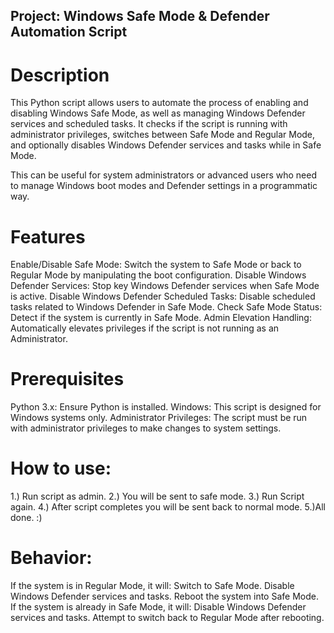 ## Project: Windows Safe Mode & Defender Automation Script ##
# Description
This Python script allows users to automate the process of enabling and disabling Windows Safe Mode, as well as managing Windows Defender services and scheduled tasks. It checks if the script is running with administrator privileges, switches between Safe Mode and Regular Mode, and optionally disables Windows Defender services and tasks while in Safe Mode.

This can be useful for system administrators or advanced users who need to manage Windows boot modes and Defender settings in a programmatic way.

# Features
Enable/Disable Safe Mode: Switch the system to Safe Mode or back to Regular Mode by manipulating the boot configuration.
Disable Windows Defender Services: Stop key Windows Defender services when Safe Mode is active.
Disable Windows Defender Scheduled Tasks: Disable scheduled tasks related to Windows Defender in Safe Mode.
Check Safe Mode Status: Detect if the system is currently in Safe Mode.
Admin Elevation Handling: Automatically elevates privileges if the script is not running as an Administrator.

# Prerequisites
Python 3.x: Ensure Python is installed.
Windows: This script is designed for Windows systems only.
Administrator Privileges: The script must be run with administrator privileges to make changes to system settings.

# How to use:
1.) Run script as admin. 
2.) You will be sent to safe mode.
3.) Run Script again. 
4.) After script completes you will be sent back to normal mode.
5.)All done. :)


# Behavior:

If the system is in Regular Mode, it will:
Switch to Safe Mode.
Disable Windows Defender services and tasks.
Reboot the system into Safe Mode.
If the system is already in Safe Mode, it will:
Disable Windows Defender services and tasks.
Attempt to switch back to Regular Mode after rebooting.
